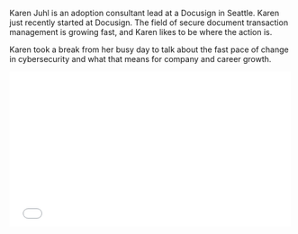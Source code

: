 Karen Juhl is an adoption consultant lead at a Docusign in Seattle.  Karen just recently started at Docusign. The field of secure document transaction management is growing fast, and Karen likes to be where the action is.

Karen took a break from her busy day to talk about the fast pace of change in cybersecurity and what that means for company and career growth. 
<div>
  <iframe src="//player.vimeo.com/video/227302346" width="500" height="275" frameborder="0" webkitallowfullscreen mozallowfullscreen allowfullscreen></iframe>
</div>